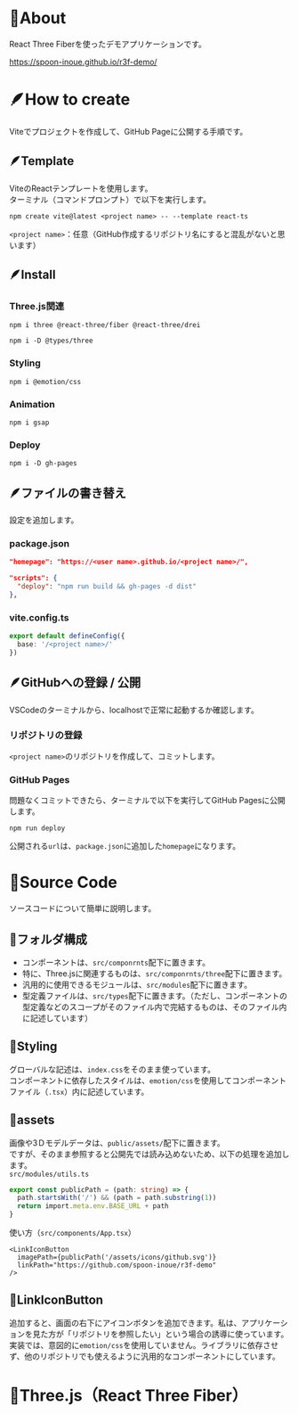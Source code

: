 # 🦌About
React Three Fiberを使ったデモアプリケーションです。

https://spoon-inoue.github.io/r3f-demo/

# 🪶How to create
Viteでプロジェクトを作成して、GitHub Pageに公開する手順です。

## 🪶Template
ViteのReactテンプレートを使用します。<br>
ターミナル（コマンドプロンプト）で以下を実行します。
```
npm create vite@latest <project name> -- --template react-ts
```
`<project name>`：任意（GitHub作成するリポジトリ名にすると混乱がないと思います）

## 🪶Install
### Three.js関連
```
npm i three @react-three/fiber @react-three/drei
```
```
npm i -D @types/three
```

### Styling
```
npm i @emotion/css
```

### Animation
```
npm i gsap
```

### Deploy
```
npm i -D gh-pages
```

## 🪶ファイルの書き替え
設定を追加します。

### package.json
```.json
"homepage": "https://<user name>.github.io/<project name>/",

"scripts": {
  "deploy": "npm run build && gh-pages -d dist"
},
```

### vite.config.ts
```.ts
export default defineConfig({
  base: '/<project name>/'
})
```

## 🪶GitHubへの登録 / 公開
VSCodeのターミナルから、localhostで正常に起動するか確認します。

### リポジトリの登録
`<project name>`のリポジトリを作成して、コミットします。

### GitHub Pages
問題なくコミットできたら、ターミナルで以下を実行してGitHub Pagesに公開します。
```
npm run deploy
```
公開される`url`は、`package.json`に追加した`homepage`になります。

# 🦈Source Code
ソースコードについて簡単に説明します。

## 🦈フォルダ構成
- コンポーネントは、`src/componrnts`配下に置きます。<br>
- 特に、Three.jsに関連するものは、`src/componrnts/three`配下に置きます。<br>
- 汎用的に使用できるモジュールは、`src/modules`配下に置きます。<br>
- 型定義ファイルは、`src/types`配下に置きます。（ただし、コンポーネントの型定義などのスコープがそのファイル内で完結するものは、そのファイル内に記述しています）

## 🦈Styling
グローバルな記述は、`index.css`をそのまま使っています。<br>
コンポーネントに依存したスタイルは、`emotion/css`を使用してコンポーネントファイル（`.tsx`）内に記述しています。

## 🦈assets
画像や3Ｄモデルデータは、`public/assets/`配下に置きます。<br>
ですが、そのまま参照すると公開先では読み込めないため、以下の処理を追加します。<br>
`src/modules/utils.ts`
```.ts
export const publicPath = (path: string) => {
  path.startsWith('/') && (path = path.substring(1))
  return import.meta.env.BASE_URL + path
}
```
使い方（`src/components/App.tsx`）
```.tsx
<LinkIconButton
  imagePath={publicPath('/assets/icons/github.svg')}
  linkPath="https://github.com/spoon-inoue/r3f-demo"
/>
```

## 🦈LinkIconButton
追加すると、画面の右下にアイコンボタンを追加できます。私は、アプリケーションを見た方が「リポジトリを参照したい」という場合の誘導に使っています。<br>
実装では、意図的に`emotion/css`を使用していません。ライブラリに依存させず、他のリポジトリでも使えるように汎用的なコンポーネントにしています。

# 🐋Three.js（React Three Fiber）

